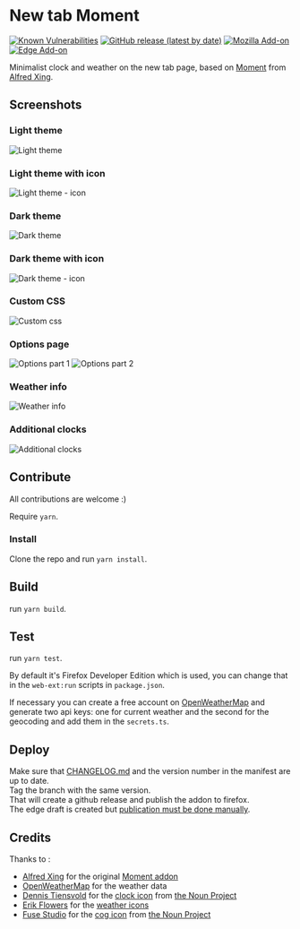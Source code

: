 # New tab Moment

[![Known Vulnerabilities](https://snyk.io/test/github/laedit/new-tab-moment/badge.svg)](https://snyk.io/test/github/laedit/new-tab-moment)
[![GitHub release (latest by date)](https://img.shields.io/github/v/release/laedit/new-tab-moment)](https://github.com/laedit/new-tab-moment/releases/latest)
[![Mozilla Add-on](https://img.shields.io/amo/v/new-tab-moment@laedit.net)](https://addons.mozilla.org/en-US/firefox/addon/new-tab-moment/)
[![Edge Add-on](https://img.shields.io/badge/edge-add--on-blue)](https://microsoftedge.microsoft.com/addons/detail/new-tab-moment/lcacfcmcnhmjoleiabongjmbcclnogan)

Minimalist clock and weather on the new tab page, based on [Moment](https://github.com/alfredxing/moment) from [Alfred Xing](https://alfredxing.com/).

## Screenshots

### Light theme

![Light theme](./images/Light-theme.png)

### Light theme with icon

![Light theme - icon](./images/Light-theme-icon.png)

### Dark theme

![Dark theme](./images/Dark-theme.png)

### Dark theme with icon

![Dark theme - icon](./images/Dark-theme-icon.png)

### Custom CSS

![Custom css](./images/Custom-css.png)

### Options page

![Options part 1](./images/Options-1.png)
![Options part 2](./images/Options-2.png)

### Weather info

![Weather info](./images/Weather-data.png)

### Additional clocks

![Additional clocks](./images/Additionnal-clocks.png)

## Contribute

All contributions are welcome :)

Require `yarn`.

### Install

Clone the repo and run `yarn install`.

## Build

run `yarn build`.

## Test

run `yarn test`.

By default it's Firefox Developer Edition which is used, you can change that in the `web-ext:run` scripts in `package.json`.

If necessary you can create a free account on [OpenWeatherMap](https://openweathermap.org/) and generate two api keys: one for current weather and the second for the geocoding and add them in the `secrets.ts`.

## Deploy

Make sure that [CHANGELOG.md](./CHANGELOG.md) and the version number in the manifest are up to date.  
Tag the branch with the same version.  
That will create a github release and publish the addon to firefox.  
The edge draft is created but [publication must be done manually](https://partner.microsoft.com/en-us/dashboard/microsoftedge/overview).

## Credits
Thanks to :
- [Alfred Xing](https://alfredxing.com/) for the original [Moment addon](https://github.com/alfredxing/moment)
- [OpenWeatherMap](https://openweathermap.org/) for the weather data
- [Dennis Tiensvold](https://thenounproject.com/dtiensvold/) for the [clock icon](https://thenounproject.com/term/clock/621519) from [the Noun Project](https://thenounproject.com)
- [Erik Flowers](http://www.helloerik.com/) for the [weather icons](https://erikflowers.github.io/weather-icons/)
- [Fuse Studio](https://thenounproject.com/fusestudio/) for the [cog icon](https://thenounproject.com/icon/cog-1049477/) from [the Noun Project](https://thenounproject.com)
